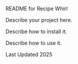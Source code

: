 README for Recipe Whirl

Describe your project here.

Describe how to install it.

Describe how to use it.

Last Updated 2025
